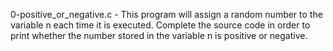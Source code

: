 
0-positive_or_negative.c - This program will assign a random number to the variable n each time it is executed. Complete the source code in order to print whether the number stored in the variable n is positive or negative.
